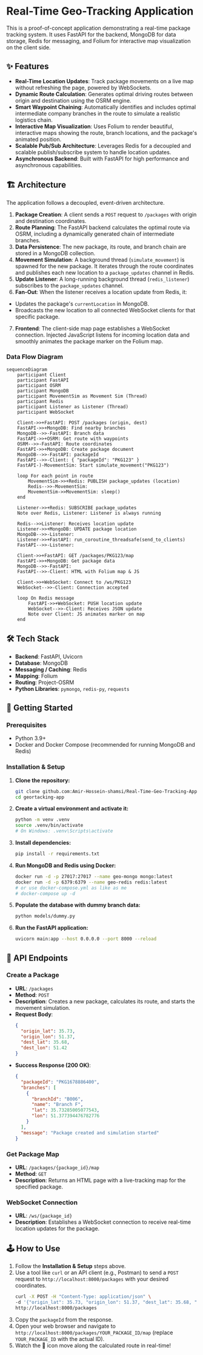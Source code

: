 # Real-Time Geo-Tracking Application

This is a proof-of-concept application demonstrating a real-time package tracking system. It uses FastAPI for the backend, MongoDB for data storage, Redis for messaging, and Folium for interactive map visualization on the client side.

 <!-- Placeholder for a cool demo GIF -->

## ✨ Features

*   **Real-Time Location Updates**: Track package movements on a live map without refreshing the page, powered by WebSockets.
*   **Dynamic Route Calculation**: Generates optimal driving routes between origin and destination using the OSRM engine.
*   **Smart Waypoint Chaining**: Automatically identifies and includes optimal intermediate company branches in the route to simulate a realistic logistics chain.
*   **Interactive Map Visualization**: Uses Folium to render beautiful, interactive maps showing the route, branch locations, and the package's animated position.
*   **Scalable Pub/Sub Architecture**: Leverages Redis for a decoupled and scalable publish/subscribe system to handle location updates.
*   **Asynchronous Backend**: Built with FastAPI for high performance and asynchronous capabilities.

## 🏗️ Architecture

The application follows a decoupled, event-driven architecture.

1.  **Package Creation**: A client sends a `POST` request to `/packages` with origin and destination coordinates.
2.  **Route Planning**: The FastAPI backend calculates the optimal route via OSRM, including a dynamically generated chain of intermediate branches.
3.  **Data Persistence**: The new package, its route, and branch chain are stored in a MongoDB collection.
4.  **Movement Simulation**: A background thread (`simulate_movement`) is spawned for the new package. It iterates through the route coordinates and publishes each new location to a `package_updates` channel in Redis.
5.  **Update Listener**: A long-running background thread (`redis_listener`) subscribes to the `package_updates` channel.
6.  **Fan-Out**: When the listener receives a location update from Redis, it:
   *   Updates the package's `currentLocation` in MongoDB.
   *   Broadcasts the new location to all connected WebSocket clients for that specific package.
7.  **Frontend**: The client-side map page establishes a WebSocket connection. Injected JavaScript listens for incoming location data and smoothly animates the package marker on the Folium map.

### Data Flow Diagram

```mermaid
sequenceDiagram
    participant Client
    participant FastAPI
    participant OSRM
    participant MongoDB
    participant MovementSim as Movement Sim (Thread)
    participant Redis
    participant Listener as Listener (Thread)
    participant WebSocket

    Client->>+FastAPI: POST /packages (origin, dest)
    FastAPI->>+MongoDB: Find nearby branches
    MongoDB-->>-FastAPI: Branch data
    FastAPI->>+OSRM: Get route with waypoints
    OSRM-->>-FastAPI: Route coordinates
    FastAPI->>+MongoDB: Create package document
    MongoDB-->>-FastAPI: packageId
    FastAPI-->>-Client: { "packageId": "PKG123" }
    FastAPI-)-MovementSim: Start simulate_movement("PKG123")

    loop For each point in route
        MovementSim->>+Redis: PUBLISH package_updates (location)
        Redis-->>-MovementSim:
        MovementSim->>MovementSim: sleep()
    end

    Listener->>+Redis: SUBSCRIBE package_updates
    Note over Redis, Listener: Listener is always running

    Redis-->>Listener: Receives location update
    Listener->>+MongoDB: UPDATE package location
    MongoDB-->>-Listener:
    Listener->>+FastAPI: run_coroutine_threadsafe(send_to_clients)
    FastAPI-->>-Listener:

    Client->>+FastAPI: GET /packages/PKG123/map
    FastAPI->>+MongoDB: Get package data
    MongoDB-->>-FastAPI:
    FastAPI-->>-Client: HTML with Folium map & JS

    Client->>+WebSocket: Connect to /ws/PKG123
    WebSocket-->>-Client: Connection accepted

    loop On Redis message
        FastAPI->>+WebSocket: PUSH location update
        WebSocket-->>-Client: Receives JSON update
        Note over Client: JS animates marker on map
    end
```

## 🛠️ Tech Stack

*   **Backend**: FastAPI, Uvicorn
*   **Database**: MongoDB
*   **Messaging / Caching**: Redis
*   **Mapping**: Folium
*   **Routing**: Project-OSRM
*   **Python Libraries**: `pymongo`, `redis-py`, `requests`

## 🚀 Getting Started

### Prerequisites

*   Python 3.9+
*   Docker and Docker Compose (recommended for running MongoDB and Redis)

### Installation & Setup

1.  **Clone the repository:**
    ```bash
    git clone github.com:Amir-Hossein-shamsi/Real-Time-Geo-Tracking-Application.git
    cd geortacking-app
    ```

2.  **Create a virtual environment and activate it:**
    ```bash
    python -m venv .venv
    source .venv/bin/activate
    # On Windows: .venv\Scripts\activate
    ```

3.  **Install dependencies:**
    ```bash
    pip install -r requirements.txt
    ```

4.  **Run MongoDB and Redis using Docker:**
    ```bash
    docker run -d -p 27017:27017 --name geo-mongo mongo:latest
    docker run -d -p 6379:6379 --name geo-redis redis:latest
    # or use docker-compose.yml as like as me
    # docker-compose up -d
    ```

5.  **Populate the database with dummy branch data:**
    ```bash
    python models/dummy.py
    ```

6.  **Run the FastAPI application:**
    ```bash
    uvicorn main:app --host 0.0.0.0 --port 8000 --reload
    ```

## 📖 API Endpoints

### Create a Package

*   **URL**: `/packages`
*   **Method**: `POST`
*   **Description**: Creates a new package, calculates its route, and starts the movement simulation.
*   **Request Body**:
    ```json
    {
      "origin_lat": 35.73,
      "origin_lon": 51.37,
      "dest_lat": 35.68,
      "dest_lon": 51.42
    }
    ```
*   **Success Response (200 OK)**:
    ```json
    {
      "packageId": "PKG1678886400",
      "branches": [
        {
          "branchId": "B006",
          "name": "Branch F",
          "lat": 35.73285005077543,
          "lon": 51.377394476782776
        }
      ],
      "message": "Package created and simulation started"
    }
    ```

### Get Package Map

*   **URL**: `/packages/{package_id}/map`
*   **Method**: `GET`
*   **Description**: Returns an HTML page with a live-tracking map for the specified package.

### WebSocket Connection

*   **URL**: `/ws/{package_id}`
*   **Description**: Establishes a WebSocket connection to receive real-time location updates for the package.

## 🕹️ How to Use

1.  Follow the **Installation & Setup** steps above.
2.  Use a tool like `curl` or an API client (e.g., Postman) to send a `POST` request to `http://localhost:8000/packages` with your desired coordinates.
    ```bash
    curl -X POST -H "Content-Type: application/json" \
    -d '{"origin_lat": 35.73, "origin_lon": 51.37, "dest_lat": 35.68, "dest_lon": 51.42}' \
    http://localhost:8000/packages
    ```
3.  Copy the `packageId` from the response.
4.  Open your web browser and navigate to `http://localhost:8000/packages/YOUR_PACKAGE_ID/map` (replace `YOUR_PACKAGE_ID` with the actual ID).
5.  Watch the 🚚 icon move along the calculated route in real-time!


